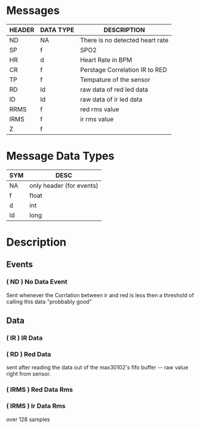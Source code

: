 # Messages

| HEADER | DATA TYPE | DESCRIPTION                     |
| ------ | --------- | ------------------------------- |
| ND     | NA        | There is no detected heart rate |
| SP     | f         | SPO2                            |
| HR     | d         | Heart Rate in BPM               |
| CR     | f         | Perstage Correlation  IR to RED |
| TP     | f         | Tempature of the sensor         |
| RD     | ld        | raw data of red led data        |
| ID     | ld        | raw data of  ir led data        |
| RRMS   | f         | red rms value                   |
| IRMS   | f         | ir rms value                    |
| Z      | f         |                                 |



# Message Data Types

| SYM | DESC                     |
| --- | ------------------------ |
| NA  | only header (for events) |
| f   | float                    |
| d   | int                      |
| ld  | long                     |

# Description

## Events

### ( ND ) No Data Event 

Sent whenever the Corrlation between ir and red is less then a threshold of calling this data "probbably good"



## Data

### ( IR )  IR Data 
### ( RD ) Red Data 

sent after reading the data out of the max30102's fifo buffer -- raw value right from sensor.


### ( IRMS ) Red Data Rms 
### ( IRMS )  Ir Data Rms 

over 128 samples